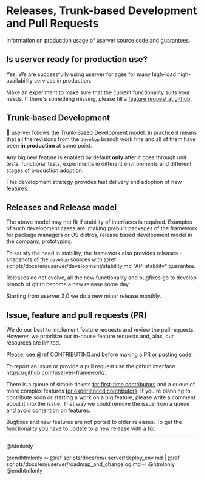 # Releases, Trunk-based Development and Pull Requests

Information on production usage of userver source code and guarantees.


## Is userver ready for production use?

Yes. We are successfully using userver for ages for
many high-load high-availability services in production.

Make an experiment to make sure that the current functionality suits your
needs. If there's something missing, please fill a
[feature request at github](https://github.com/userver-framework/userver/issues).


## Trunk-based Development

🐙 userver follows the Trunk-Based Development model. In practice it means that
all the revisions from the `develop` branch work fine and all of them have been
**in production** at some point.

Any big new feature is enabled by default **only** after
it goes through unit tests, functional tests, experiments in different
environments and different stages of production adoption.

This development strategy provides fast delivery and adoption of new features.


## Releases and Release model

The above model may not fit if stability of interfaces is
required. Examples of such development cases are: making prebuilt packeges of
the framework for package managers or OS distros, release based development
model in the company, prototyping.

To satisfy the need in stability, the framework also provides releases -
snapshots of the `develop` sources with
@ref scripts/docs/en/userver/development/stability.md "API stability" guarantee.

Releases do not evolve, all the new functionality and bugfixes go to
develop branch of git to become a new release some day.

Starting from userver 2.0 we do a new minor release monthly.


## Issue, feature and pull requests (PR)

We do our best to implement feature requests and review the pull requests.
However, we prioritize our in-house feature requests and, alas, our resources
are limited.

Please, see @ref CONTRIBUTING.md before making a PR or posting code!

To report an issue or provide a pull request use the github interface
https://github.com/userver-framework/.

There is a queue of simple tickets [for first-time contributors](https://github.com/userver-framework/userver/issues?q=is%3Aissue+is%3Aopen+label%3A%22good+first+issue%22+label%3A%22help+wanted%22)
and a queue of more complex features [for experienced contributors](https://github.com/userver-framework/userver/issues?q=is%3Aissue+is%3Aopen+label%3A%22big%22+label%3A%22help+wanted%22).
If you're planning to contribute soon or starting a work on a big feature,
please write a comment about it into the issue. That way we could remove the
issue from a queue and avoid contention on features.

Bugfixes and new features are not ported to older releases. To get the
functionality you have to update to a new release with a fix.


----------

@htmlonly <div class="bottom-nav"> @endhtmlonly
⇦ @ref scripts/docs/en/userver/deploy_env.md | @ref scripts/docs/en/userver/roadmap_and_changelog.md ⇨
@htmlonly </div> @endhtmlonly

